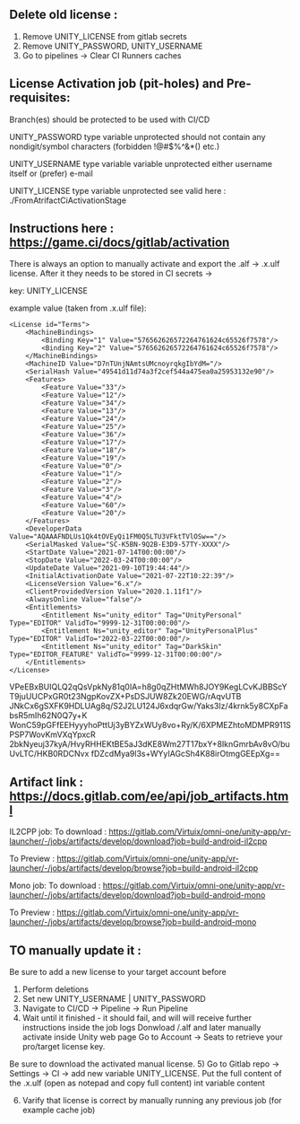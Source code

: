 ## Delete old license :

1) Remove UNITY_LICENSE from gitlab secrets
2) Remove UNITY_PASSWORD, UNITY_USERNAME
3) Go to pipelines -> Clear CI Runners caches
 

## License Activation job (pit-holes) and Pre-requisites:

Branch(es) should be protected to be used with CI/CD

UNITY_PASSWORD 
type variable
unprotected
should not contain any nondigit/symbol characters (forbidden !@#$%^&*() etc.)

UNITY_USERNAME
type variable
variable
unprotected
either username itself or (prefer) e-mail

UNITY_LICENSE
type variable
unprotected
see valid here : ./FromAtrifactCiActivationStage


## Instructions here : https://game.ci/docs/gitlab/activation 

There is always an option to manually activate and export the .alf -> .x.ulf license.
After it they needs to be stored in CI secrets -> 

key:
UNITY_LICENSE

example value (taken from .x.ulf file):

<?xml version="1.0" encoding="UTF-8"?><root>
    <License id="Terms">
        <MachineBindings>
            <Binding Key="1" Value="576562626572264761624c65526f7578"/>
            <Binding Key="2" Value="576562626572264761624c65526f7578"/>
        </MachineBindings>
        <MachineID Value="D7nTUnjNAmtsUMcnoyrqkgIbYdM="/>
        <SerialHash Value="49541d11d74a3f2cef544a475ea0a25953132e90"/>
        <Features>
            <Feature Value="33"/>
            <Feature Value="12"/>
            <Feature Value="34"/>
            <Feature Value="13"/>
            <Feature Value="24"/>
            <Feature Value="25"/>
            <Feature Value="36"/>
            <Feature Value="17"/>
            <Feature Value="18"/>
            <Feature Value="19"/>
            <Feature Value="0"/>
            <Feature Value="1"/>
            <Feature Value="2"/>
            <Feature Value="3"/>
            <Feature Value="4"/>
            <Feature Value="60"/>
            <Feature Value="20"/>
        </Features>
        <DeveloperData Value="AQAAAFNDLUs1Qk4tOVEyQi1FM0Q5LTU3VFktTVlOSw=="/>
        <SerialMasked Value="SC-K5BN-9Q2B-E3D9-57TY-XXXX"/>
        <StartDate Value="2021-07-14T00:00:00"/>
        <StopDate Value="2022-03-24T00:00:00"/>
        <UpdateDate Value="2021-09-10T19:44:44"/>
        <InitialActivationDate Value="2021-07-22T10:22:39"/>
        <LicenseVersion Value="6.x"/>
        <ClientProvidedVersion Value="2020.1.11f1"/>
        <AlwaysOnline Value="false"/>
        <Entitlements>
            <Entitlement Ns="unity_editor" Tag="UnityPersonal" Type="EDITOR" ValidTo="9999-12-31T00:00:00"/>
            <Entitlement Ns="unity_editor" Tag="UnityPersonalPlus" Type="EDITOR" ValidTo="2022-03-22T00:00:00"/>
            <Entitlement Ns="unity_editor" Tag="DarkSkin" Type="EDITOR_FEATURE" ValidTo="9999-12-31T00:00:00"/>
        </Entitlements>
    </License>
<Signature xmlns="http://www.w3.org/2000/09/xmldsig#"><SignedInfo><CanonicalizationMethod Algorithm="http://www.w3.org/TR/2001/REC-xml-c14n-20010315#WithComments"/><SignatureMethod Algorithm="http://www.w3.org/2000/09/xmldsig#rsa-sha1"/><Reference URI="#Terms"><Transforms><Transform Algorithm="http://www.w3.org/2000/09/xmldsig#enveloped-signature"/></Transforms><DigestMethod Algorithm="http://www.w3.org/2000/09/xmldsig#sha1"/><DigestValue>VPeEBxBUIQLQ2qQsVpkNy81q0IA=</DigestValue></Reference></SignedInfo><SignatureValue>h8g0qZHtMWh8JOY9KegLCvKJBBScYT9juUUCPxGR0t23NgpKovZX+PsDSJUW8Zk20EWG/rAqvUTB&#13;
JNkCx6gSXFK9HDLUAg8q/S2J2LU124J6xdqrGw/Yaks3Iz/4krnk5y8CXpFabsR5mIh62N0Q7y+K&#13;
WonC59pGFfEEHyyyhoPttUj3yBYZxWUy8vo+Ry/K/6XPMEZhtoMDMPR911SPSP7WovKmVXqYpxcR&#13;
2bkNyeuj37kyA/HvyRHHEKtBE5aJ3dKE8Wm27T17bxY+8IknGmrbAv8vO/buUvLTC/HKB0RDCNvx&#13;
fDZcdMya9l3s+WYyIAGcSh4K88irOtmgGEEpXg==</SignatureValue></Signature></root>

## Artifact link : https://docs.gitlab.com/ee/api/job_artifacts.html 

IL2CPP job: 
To download :
https://gitlab.com/Virtuix/omni-one/unity-app/vr-launcher/-/jobs/artifacts/develop/download?job=build-android-il2cpp

To Preview :
https://gitlab.com/Virtuix/omni-one/unity-app/vr-launcher/-/jobs/artifacts/develop/browse?job=build-android-il2cpp

Mono job: 
To download :
https://gitlab.com/Virtuix/omni-one/unity-app/vr-launcher/-/jobs/artifacts/develop/download?job=build-android-mono

To Preview :
https://gitlab.com/Virtuix/omni-one/unity-app/vr-launcher/-/jobs/artifacts/develop/browse?job=build-android-mono


## TO manually update it :

Be sure to add a new license to your target account before 
1) Perform deletions
2) Set new UNITY_USERNAME | UNITY_PASSWORD
3) Navigate to CI/CD -> Pipeline -> Run Pipeline 
4) Wait until it finished - it should fail, and will will receive further instructions inside the job logs 
Donwload /.alf and later manually activate inside Unity web page
Go to Account -> Seats to retrieve your pro/target license key.

Be sure to download the activated manual license.
5) Go to Gitlab repo -> Settings -> CI -> add new variable UNITY_LICENSE. 
Put the full content of the .x.ulf (open as notepad and copy full content) int variable content

6) Varify that license is correct by manually running any previous job (for example cache job)